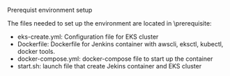 Prerequist environment setup

The files needed to set up the environment are located in \prerequisite:
 - eks-create.yml: Configuration file for EKS cluster
 - Dockerfile: Dockerfile for Jenkins container with awscli, eksctl, kubectl, docker tools.
 - docker-compose.yml: docker-compose file to start up the container
 - start.sh: launch file that create Jekins container and EKS cluster




